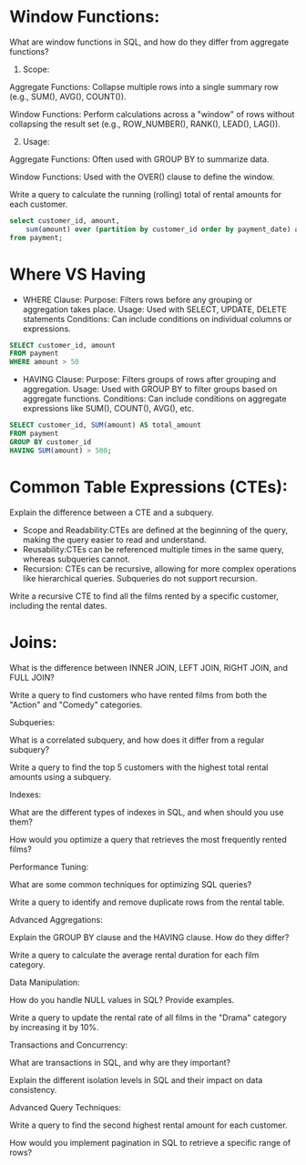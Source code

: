 # Window Functions:

What are window functions in SQL, and how do they differ from aggregate functions?
1. Scope:

Aggregate Functions: Collapse multiple rows into a single summary row (e.g., SUM(), AVG(), COUNT()).

Window Functions: Perform calculations across a "window" of rows without collapsing the result set (e.g., ROW_NUMBER(), RANK(), LEAD(), LAG()).

2. Usage:

Aggregate Functions: Often used with GROUP BY to summarize data.

Window Functions: Used with the OVER() clause to define the window.

Write a query to calculate the running (rolling) total of rental amounts for each customer.
~~~sql
select customer_id, amount, 
    sum(amount) over (partition by customer_id order by payment_date) as runnint_total
from payment;
~~~


# Where VS Having 
- WHERE Clause:
Purpose: Filters rows before any grouping or aggregation takes place.
Usage: Used with SELECT, UPDATE, DELETE statements
Conditions: Can include conditions on individual columns or expressions.
~~~sql
SELECT customer_id, amount
FROM payment
WHERE amount > 50
~~~
- HAVING Clause:
Purpose: Filters groups of rows after grouping and aggregation.
Usage: Used with GROUP BY to filter groups based on aggregate functions.
Conditions: Can include conditions on aggregate expressions like SUM(), COUNT(), AVG(), etc.
~~~sql
SELECT customer_id, SUM(amount) AS total_amount
FROM payment
GROUP BY customer_id
HAVING SUM(amount) > 500;
~~~

# Common Table Expressions (CTEs):

Explain the difference between a CTE and a subquery.
- Scope and Readability:CTEs are defined at the beginning of the query, making the query easier to read and understand.
- Reusability:CTEs can be referenced multiple times in the same query, whereas subqueries cannot.
- Recursion: CTEs can be recursive, allowing for more complex operations like hierarchical queries. Subqueries do not support recursion.


Write a recursive CTE to find all the films rented by a specific customer, including the rental dates.

# Joins:

What is the difference between INNER JOIN, LEFT JOIN, RIGHT JOIN, and FULL JOIN?

Write a query to find customers who have rented films from both the "Action" and "Comedy" categories.

Subqueries:

What is a correlated subquery, and how does it differ from a regular subquery?

Write a query to find the top 5 customers with the highest total rental amounts using a subquery.

Indexes:

What are the different types of indexes in SQL, and when should you use them?

How would you optimize a query that retrieves the most frequently rented films?

Performance Tuning:

What are some common techniques for optimizing SQL queries?

Write a query to identify and remove duplicate rows from the rental table.

Advanced Aggregations:

Explain the GROUP BY clause and the HAVING clause. How do they differ?

Write a query to calculate the average rental duration for each film category.

Data Manipulation:

How do you handle NULL values in SQL? Provide examples.

Write a query to update the rental rate of all films in the "Drama" category by increasing it by 10%.

Transactions and Concurrency:

What are transactions in SQL, and why are they important?

Explain the different isolation levels in SQL and their impact on data consistency.

Advanced Query Techniques:

Write a query to find the second highest rental amount for each customer.

How would you implement pagination in SQL to retrieve a specific range of rows?